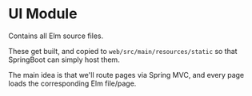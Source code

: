 # UI Module

Contains all Elm source files.

These get built, and copied to `web/src/main/resources/static` so that SpringBoot can simply host them.

The main idea is that we'll route pages via Spring MVC, and every page loads the corresponding Elm file/page.
